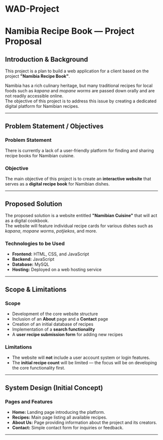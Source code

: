# WAD-Project

# Namibia Recipe Book — Project Proposal

## Introduction & Background

This project is a plan to build a web application for a client based on the project **"Namibia Recipe Book"**.

Namibia has a rich culinary heritage, but many traditional recipes for local foods such as *kapana* and *mopane worms* are passed down orally and are not readily accessible online.  
The objective of this project is to address this issue by creating a dedicated digital platform for Namibian recipes.

---

## Problem Statement / Objectives

### Problem Statement
There is currently a lack of a user-friendly platform for finding and sharing recipe books for Namibian cuisine.

### Objective
The main objective of this project is to create an **interactive website** that serves as a **digital recipe book** for Namibian dishes.

---

## Proposed Solution

The proposed solution is a website entitled **"Namibian Cuisine"** that will act as a digital cookbook.  
The website will feature individual recipe cards for various dishes such as *kapana*, *mopane worms*, *potjiekos*, and more.

### Technologies to be Used
- **Frontend:** HTML, CSS, and JavaScript  
- **Backend:** JavaScript  
- **Database:** MySQL  
- **Hosting:** Deployed on a web hosting service  

---

## Scope & Limitations

### Scope
- Development of the core website structure  
- Inclusion of an **About** page and a **Contact** page  
- Creation of an initial database of recipes  
- Implementation of a **search functionality**  
- A **user recipe submission form** for adding new recipes  

### Limitations
- The website will **not** include a user account system or login features.  
- The **initial recipe count** will be limited — the focus will be on developing the core functionality first.

---

## System Design (Initial Concept)

### Pages and Features
- **Home:** Landing page introducing the platform.  
- **Recipes:** Main page listing all available recipes.  
- **About Us:** Page providing information about the project and its creators.  
- **Contact:** Simple contact form for inquiries or feedback.

---

